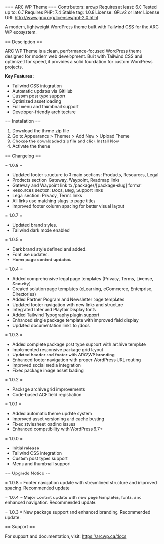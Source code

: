 === ARC WP Theme ===
Contributors: arcwp
Requires at least: 6.0
Tested up to: 6.7
Requires PHP: 7.4
Stable tag: 1.0.8
License: GPLv2 or later
License URI: http://www.gnu.org/licenses/gpl-2.0.html

A modern, lightweight WordPress theme built with Tailwind CSS for the ARC WP ecosystem.

== Description ==

ARC WP Theme is a clean, performance-focused WordPress theme designed for modern web development. Built with Tailwind CSS and optimized for speed, it provides a solid foundation for custom WordPress projects.

**Key Features:**

* Tailwind CSS integration
* Automatic updates via GitHub
* Custom post type support
* Optimized asset loading
* Full menu and thumbnail support
* Developer-friendly architecture

== Installation ==

1. Download the theme zip file
2. Go to Appearance > Themes > Add New > Upload Theme
3. Choose the downloaded zip file and click Install Now
4. Activate the theme

== Changelog ==

= 1.0.8 =
* Updated footer structure to 3 main sections: Products, Resources, Legal
* Products section: Gateway, Waypoint, Roadmap links
* Gateway and Waypoint link to /packages/[package-slug] format
* Resources section: Docs, Blog, Support links
* Legal section: Privacy, Terms links
* All links use matching slugs to page titles
* Improved footer column spacing for better visual layout

= 1.0.7 =
* Updated brand styles.
* Tailwind dark mode enabled.

= 1.0.5 =
* Dark brand style defined and added.
* Font use updated.
* Home page content updated.

= 1.0.4 =
* Added comprehensive legal page templates (Privacy, Terms, License, Security)
* Created solution page templates (eLearning, eCommerce, Enterprise, Directories)
* Added Partner Program and Newsletter page templates
* Updated footer navigation with new links and structure
* Integrated Inter and Playfair Display fonts
* Added Tailwind Typography plugin support
* Enhanced single package template with improved field display
* Updated documentation links to /docs

= 1.0.3 =
* Added complete package post type support with archive template
* Implemented responsive package grid layout
* Updated header and footer with ARC\WP branding
* Enhanced footer navigation with proper WordPress URL routing
* Improved social media integration
* Fixed package image asset loading

= 1.0.2 =
* Package archive grid improvements
* Code-based ACF field registration

= 1.0.1 =
* Added automatic theme update system
* Improved asset versioning and cache busting
* Fixed stylesheet loading issues
* Enhanced compatibility with WordPress 6.7+

= 1.0.0 =
* Initial release
* Tailwind CSS integration
* Custom post types support
* Menu and thumbnail support

== Upgrade Notice ==

= 1.0.8 =
Footer navigation update with streamlined structure and improved spacing. Recommended update.

= 1.0.4 =
Major content update with new page templates, fonts, and enhanced navigation. Recommended update.

= 1.0.3 =
New package support and enhanced branding. Recommended update.

== Support ==

For support and documentation, visit: https://arcwp.ca/docs
